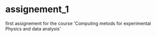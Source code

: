 # assignement_1
first assignement for the course 'Computing metods for experimental Physics and data analysis'
